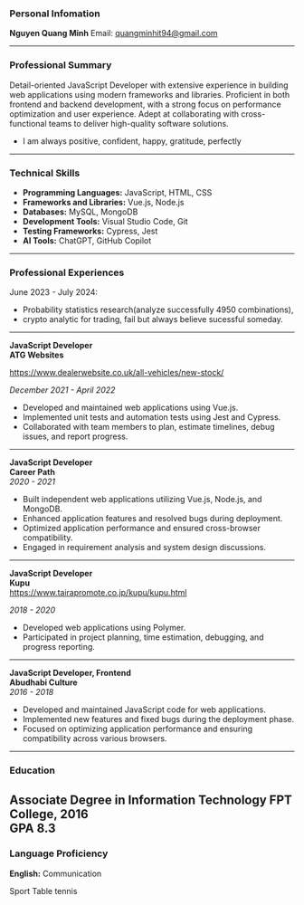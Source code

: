 ### **Personal Infomation**
**Nguyen Quang Minh**
Email: quangminhit94@gmail.com

---

### **Professional Summary**

Detail-oriented JavaScript Developer with extensive experience in building web applications using modern frameworks and libraries. Proficient in both frontend and backend development, with a strong focus on performance optimization and user experience. Adept at collaborating with cross-functional teams to deliver high-quality software solutions.
- I am always positive, confident, happy, gratitude, perfectly

---

### **Technical Skills**

- **Programming Languages:** JavaScript, HTML, CSS  
- **Frameworks and Libraries:** Vue.js, Node.js  
- **Databases:** MySQL, MongoDB  
- **Development Tools:** Visual Studio Code, Git  
- **Testing Frameworks:** Cypress, Jest  
- **AI Tools:** ChatGPT, GitHub Copilot  

---

### **Professional Experiences**
June 2023 - July 2024: 

- Probability statistics research(analyze successfully 4950 combinations), 
- crypto analytic for trading, fail but always believe sucessful someday.

---

**JavaScript Developer**  
**ATG Websites**  

https://www.dealerwebsite.co.uk/all-vehicles/new-stock/

*December 2021 - April 2022*
- Developed and maintained web applications using Vue.js.  
- Implemented unit tests and automation tests using Jest and Cypress.  
- Collaborated with team members to plan, estimate timelines, debug issues, and report progress.

---

**JavaScript Developer**  
**Career Path**  
*2020 - 2021*  
- Built independent web applications utilizing Vue.js, Node.js, and MongoDB.  
- Enhanced application features and resolved bugs during deployment.  
- Optimized application performance and ensured cross-browser compatibility.  
- Engaged in requirement analysis and system design discussions.

---

**JavaScript Developer**  
**Kupu**  
https://www.tairapromote.co.jp/kupu/kupu.html

*2018 - 2020*  
- Developed web applications using Polymer.  
- Participated in project planning, time estimation, debugging, and progress reporting.

---

**JavaScript Developer, Frontend**  
**Abudhabi Culture**  
*2016 - 2018*  
- Developed and maintained JavaScript code for web applications.  
- Implemented new features and fixed bugs during the deployment phase.  
- Focused on optimizing application performance and ensuring compatibility across various browsers.

---

### **Education**

Associate Degree in Information Technology
FPT College, 2016  
GPA 8.3
---

### **Language Proficiency**

**English:** Communication

Sport 
Table tennis
